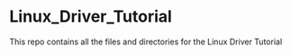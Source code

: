 # Linux_Driver_Tutorial
This repo contains all the files and directories for the Linux Driver Tutorial
